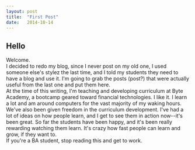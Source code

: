 ```yaml
---
layout: post
title:  "First Post"
date:   2014-10-14
---
```

## Hello

Welcome.  
I decided to redo my blog, since I never post on my old one, I used someone else's stylez the last time, and I told my students they need to have a blog and use it. I'm going to grab the posts (post?) that were actually useful from the last one and put them here.  
At the time of this writing, I'm teaching and developing curriculum at Byte Academy, a bootcamp geared toward financial technologies. I like it. I learn a lot and am around computers for the vast majority of my waking hours.  
We've also been given freedom in the curriculum development. I've had a lot of ideas on how people learn, and I get to see them in action now--it's been great. So far the students have been happy, and it's been really rewarding watching them learn. It's crazy how fast people can learn and grow, if they want to.  
If you're a BA student, stop reading this and get to work.

